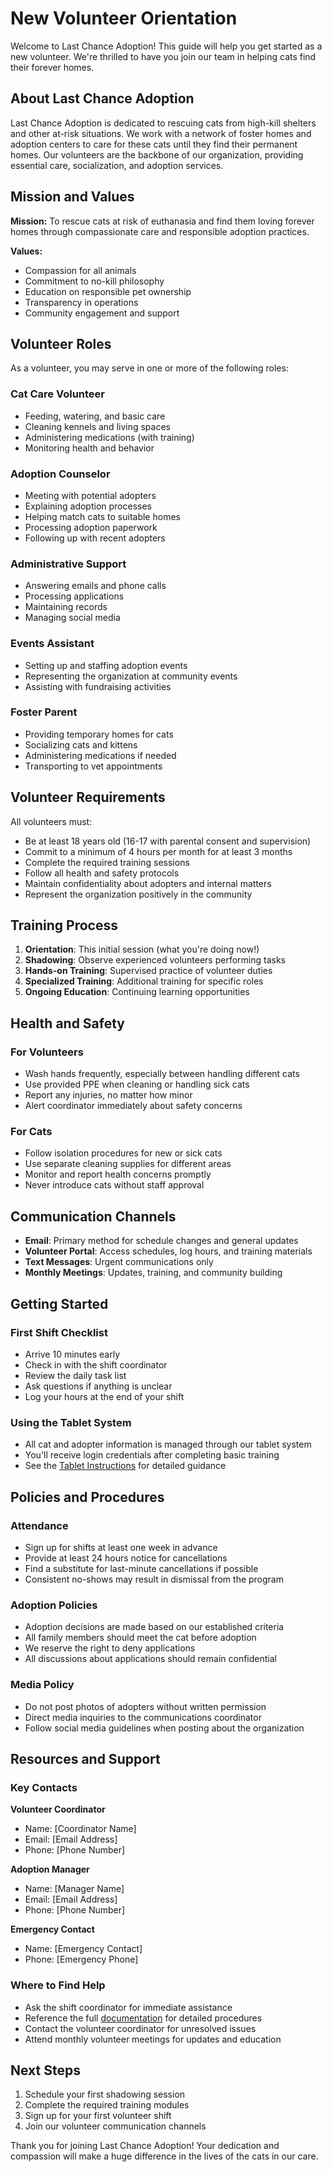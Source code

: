 # New Volunteer Orientation

Welcome to Last Chance Adoption! This guide will help you get started as a new volunteer. We're thrilled to have you join our team in helping cats find their forever homes.

## About Last Chance Adoption

Last Chance Adoption is dedicated to rescuing cats from high-kill shelters and other at-risk situations. We work with a network of foster homes and adoption centers to care for these cats until they find their permanent homes. Our volunteers are the backbone of our organization, providing essential care, socialization, and adoption services.

## Mission and Values

**Mission:** To rescue cats at risk of euthanasia and find them loving forever homes through compassionate care and responsible adoption practices.

**Values:**
- Compassion for all animals
- Commitment to no-kill philosophy
- Education on responsible pet ownership
- Transparency in operations
- Community engagement and support

## Volunteer Roles

As a volunteer, you may serve in one or more of the following roles:

### Cat Care Volunteer
- Feeding, watering, and basic care
- Cleaning kennels and living spaces
- Administering medications (with training)
- Monitoring health and behavior

### Adoption Counselor
- Meeting with potential adopters
- Explaining adoption processes
- Helping match cats to suitable homes
- Processing adoption paperwork
- Following up with recent adopters

### Administrative Support
- Answering emails and phone calls
- Processing applications
- Maintaining records
- Managing social media

### Events Assistant
- Setting up and staffing adoption events
- Representing the organization at community events
- Assisting with fundraising activities

### Foster Parent
- Providing temporary homes for cats
- Socializing cats and kittens
- Administering medications if needed
- Transporting to vet appointments

## Volunteer Requirements

All volunteers must:
- Be at least 18 years old (16-17 with parental consent and supervision)
- Commit to a minimum of 4 hours per month for at least 3 months
- Complete the required training sessions
- Follow all health and safety protocols
- Maintain confidentiality about adopters and internal matters
- Represent the organization positively in the community

## Training Process

1. **Orientation**: This initial session (what you're doing now!)
2. **Shadowing**: Observe experienced volunteers performing tasks
3. **Hands-on Training**: Supervised practice of volunteer duties
4. **Specialized Training**: Additional training for specific roles
5. **Ongoing Education**: Continuing learning opportunities

## Health and Safety

### For Volunteers
- Wash hands frequently, especially between handling different cats
- Use provided PPE when cleaning or handling sick cats
- Report any injuries, no matter how minor
- Alert coordinator immediately about safety concerns

### For Cats
- Follow isolation procedures for new or sick cats
- Use separate cleaning supplies for different areas
- Monitor and report health concerns promptly
- Never introduce cats without staff approval

## Communication Channels

- **Email**: Primary method for schedule changes and general updates
- **Volunteer Portal**: Access schedules, log hours, and training materials
- **Text Messages**: Urgent communications only
- **Monthly Meetings**: Updates, training, and community building

## Getting Started

### First Shift Checklist
- Arrive 10 minutes early
- Check in with the shift coordinator
- Review the daily task list
- Ask questions if anything is unclear
- Log your hours at the end of your shift

### Using the Tablet System
- All cat and adopter information is managed through our tablet system
- You'll receive login credentials after completing basic training
- See the [Tablet Instructions](../tablet-instructions/index.md) for detailed guidance

## Policies and Procedures

### Attendance
- Sign up for shifts at least one week in advance
- Provide at least 24 hours notice for cancellations
- Find a substitute for last-minute cancellations if possible
- Consistent no-shows may result in dismissal from the program

### Adoption Policies
- Adoption decisions are made based on our established criteria
- All family members should meet the cat before adoption
- We reserve the right to deny applications
- All discussions about applications should remain confidential

### Media Policy
- Do not post photos of adopters without written permission
- Direct media inquiries to the communications coordinator
- Follow social media guidelines when posting about the organization

## Resources and Support

### Key Contacts

**Volunteer Coordinator**
- Name: [Coordinator Name]
- Email: [Email Address]
- Phone: [Phone Number]

**Adoption Manager**
- Name: [Manager Name]
- Email: [Email Address]
- Phone: [Phone Number]

**Emergency Contact**
- Name: [Emergency Contact]
- Phone: [Emergency Phone]

### Where to Find Help
- Ask the shift coordinator for immediate assistance
- Reference the full [documentation](../index.md) for detailed procedures
- Contact the volunteer coordinator for unresolved issues
- Attend monthly volunteer meetings for updates and education

## Next Steps

1. Schedule your first shadowing session
2. Complete the required training modules
3. Sign up for your first volunteer shift
4. Join our volunteer communication channels

Thank you for joining Last Chance Adoption! Your dedication and compassion will make a huge difference in the lives of the cats in our care. 